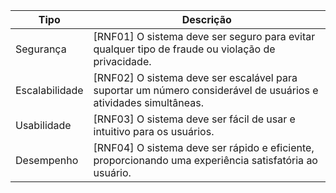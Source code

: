 | Tipo | Descrição |
| --- | --- |
| Segurança | [RNF01] O sistema deve ser seguro para evitar qualquer tipo de fraude ou violação de privacidade. |
| Escalabilidade | [RNF02] O sistema deve ser escalável para suportar um número considerável de usuários e atividades simultâneas. |
| Usabilidade | [RNF03] O sistema deve ser fácil de usar e intuitivo para os usuários. |
| Desempenho | [RNF04] O sistema deve ser rápido e eficiente, proporcionando uma experiência satisfatória ao usuário. |
